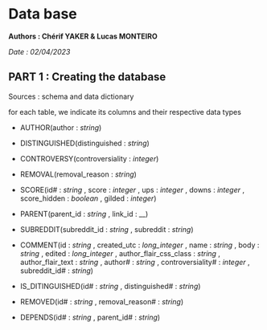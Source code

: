 # Data base


**Authors : Chérif YAKER & Lucas MONTEIRO**

*Date : 02/04/2023*         


## PART 1 : Creating the database

Sources : schema and data dictionary

for each table, we indicate its columns and their respective data types
- AUTHOR(author : _string_)

- DISTINGUISHED(distinguished : _string_)

- CONTROVERSY(controversiality : _integer_)

- REMOVAL(removal_reason : _string_)

- SCORE(id# : _string_
        , score : _integer_
        , ups : _integer_
        , downs : _integer_
        , score_hidden : _boolean_
        , gilded : _integer_)

- PARENT(parent_id : _string_
        , link_id : __)

- SUBREDDIT(subreddit_id : _string_
        , subreddit : _string_)

- COMMENT(id : _string_
        , created_utc : _long_integer_
        , name : _string_
        , body : _string_
        , edited : _long_integer_
        , author_flair_css_class : _string_
        , author_flair_text : _string_
        , author# : _string_
        , controversiality# : _integer_
        , subreddit_id# : _string_)

- IS_DITINGUISHED(id# : _string_
        , distinguished# : _string_)


- REMOVED(id# : _string_
       , removal_reason# : _string_)
- DEPENDS(id# : _string_
       , parent_id# : _string_)